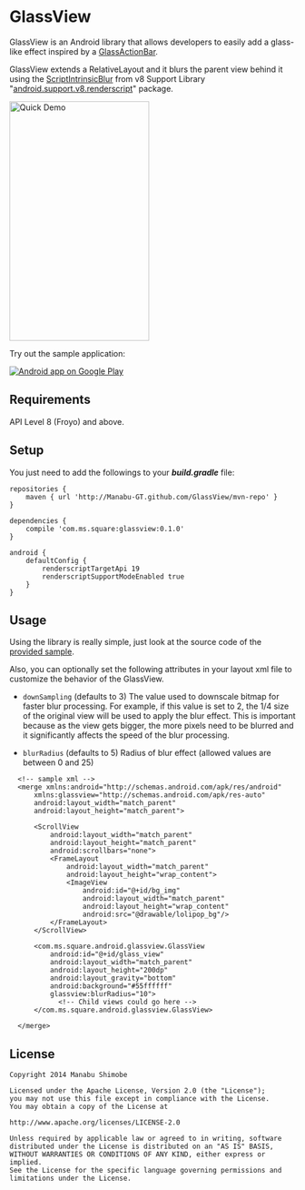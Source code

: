 GlassView
===========

GlassView is an Android library that allows developers to easily add a glass-like effect inspired by a 
[GlassActionBar][1].

GlassView extends a RelativeLayout and it blurs the parent view behind it using the [ScriptIntrinsicBlur][2]
from v8 Support Library "[android.support.v8.renderscript][3]" package.

<img src="https://raw.github.com/Manabu-GT/GlassView/master/art/readme_demo.gif" width=246 height=421 alt="Quick Demo">

Try out the sample application:

<a href="https://play.google.com/store/apps/details?id=com.ms.square.android.glassviewsample">
  <img alt="Android app on Google Play"
       src="https://developer.android.com/images/brand/en_app_rgb_wo_45.png" />
</a>

Requirements
-------------
API Level 8 (Froyo) and above.

Setup
------
You just need to add the followings to your ***build.gradle*** file:

```
repositories {
    maven { url 'http://Manabu-GT.github.com/GlassView/mvn-repo' }
}

dependencies {
    compile 'com.ms.square:glassview:0.1.0'
}

android {
    defaultConfig {
        renderscriptTargetApi 19
        renderscriptSupportModeEnabled true
    }
}
```

Usage
------
Using the library is really simple, just look at the source code of the [provided sample][4].

Also, you can optionally set the following attributes in your layout xml file to customize the behavior
of the GlassView.

 * `downSampling` (defaults to 3)
 The value used to downscale bitmap for faster blur processing. For example, if this value is 
 set to 2, the 1/4 size of the original view will be used to apply the blur effect.
 This is important because as the view gets bigger, the more pixels need to be blurred and it significantly
 affects the speed of the blur processing.

 * `blurRadius` (defaults to 5)
 Radius of blur effect (allowed values are between 0 and 25)

```
  <!-- sample xml -->
  <merge xmlns:android="http://schemas.android.com/apk/res/android"
      xmlns:glassview="http://schemas.android.com/apk/res-auto"
      android:layout_width="match_parent"
      android:layout_height="match_parent">
      
      <ScrollView
          android:layout_width="match_parent"
          android:layout_height="match_parent"
          android:scrollbars="none">
          <FrameLayout
              android:layout_width="match_parent"
              android:layout_height="wrap_content">
              <ImageView
                  android:id="@+id/bg_img"
                  android:layout_width="match_parent"
                  android:layout_height="wrap_content"
                  android:src="@drawable/lolipop_bg"/>
          </FrameLayout>
      </ScrollView>
  
      <com.ms.square.android.glassview.GlassView
          android:id="@+id/glass_view"
          android:layout_width="match_parent"
          android:layout_height="200dp"
          android:layout_gravity="bottom"
          android:background="#55ffffff"
          glassview:blurRadius="10">
            <!-- Child views could go here -->
      </com.ms.square.android.glassview.GlassView>
      
  </merge>
```

License
----------

    Copyright 2014 Manabu Shimobe

    Licensed under the Apache License, Version 2.0 (the "License");
    you may not use this file except in compliance with the License.
    You may obtain a copy of the License at

    http://www.apache.org/licenses/LICENSE-2.0

    Unless required by applicable law or agreed to in writing, software
    distributed under the License is distributed on an "AS IS" BASIS,
    WITHOUT WARRANTIES OR CONDITIONS OF ANY KIND, either express or implied.
    See the License for the specific language governing permissions and
    limitations under the License.

[1]: https://github.com/ManuelPeinado/GlassActionBar
[2]: http://developer.android.com/reference/android/renderscript/ScriptIntrinsicBlur.html
[3]: http://developer.android.com/reference/android/support/v8/renderscript/package-summary.html
[4]: https://github.com/Manabu-GT/GlassView/tree/master/sample
